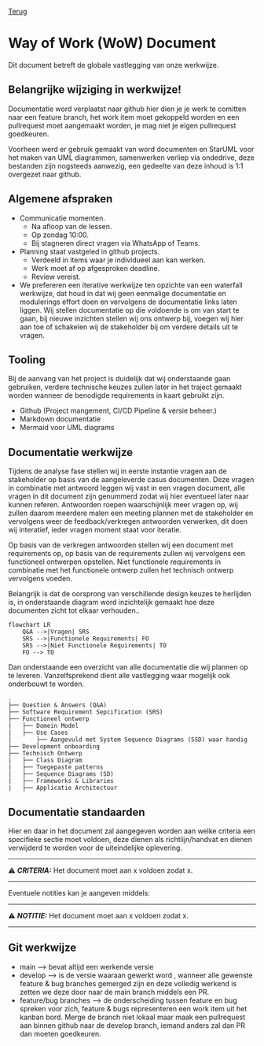 [Terug](/README.md)

# Way of Work (WoW) Document
Dit document betreft de globale vastlegging van onze werkwijze.

## Belangrijke wijziging in werkwijze!
Documentatie word verplaatst naar github hier dien je je werk te comitten naar een feature branch, het work item moet gekoppeld worden en een pullrequest moet aangemaakt worden, je mag niet je eigen pullrequest goedkeuren.

Voorheen werd er gebruik gemaakt van word documenten en StarUML voor het maken van UML diagrammen, samenwerken verliep via ondedrive, deze bestanden zijn nogsteeds aanwezig, een gedeelte van deze inhoud is 1:1 overgezet naar github.

## Algemene afspraken
- Communicatie momenten.
    - Na afloop van de lessen.
    - Op zondag 10:00.
    - Bij stagneren direct vragen via WhatsApp of Teams.
- Planning staat vastgeled in github projects.
    - Verdeeld in items waar je individueel aan kan werken.
    - Werk moet af op afgesproken deadline.
    - Review vereist.
- We prefereren een iterative werkwijze ten opzichte van een waterfall werkwijze, dat houd in dat wij geen eenmalige documentatie en modulerings effort doen en vervolgens de documentatie links laten liggen. Wij stellen documentatie op die voldoende is om van start te gaan, bij nieuwe inzichten stellen wij ons ontwerp bij, voegen wij hier aan toe of schakelen wij de stakeholder bij om verdere details uit te vragen.


## Tooling
Bij de aanvang van het project is duidelijk dat wij onderstaande gaan gebruiken, verdere technische keuzes zullen later in het traject gemaakt worden wanneer de benodigde requirements in kaart gebruikt zijn.
- Github (Project mangement, CI/CD Pipeline & versie beheer.)
- Markdown documentatie
- Mermaid voor UML diagrams

## Documentatie werkwijze
Tijdens de analyse fase stellen wij in eerste instantie vragen aan de stakeholder op basis van de aangeleverde casus documenten. Deze vragen in combinatie met antwoord leggen wij vast in een vragen document, alle vragen in dit document zijn genummerd zodat wij hier eventueel later naar kunnen referen. Antwoorden roepen waarschijnlijk meer vragen op, wij zullen daarom meerdere malen een meeting plannen met de stakeholder en vervolgens weer de feedback/verkregen antwoorden verwerken, dit doen wij interatief, ieder vragen moment staat voor iteratie.

Op basis van de verkregen antwoorden stellen wij een document met requirements op, op basis van de requirements zullen wij vervolgens een functioneel ontwerpen opstellen. Niet functionele requirements in combinatie met het functionele ontwerp zullen het technisch ontwerp vervolgens voeden.

Belangrijk is dat de oorsprong van verschillende design keuzes te herlijden is, in onderstaande diagram word inzichtelijk gemaakt hoe deze documenten zicht tot elkaar verhouden..

```mermaid
flowchart LR
    Q&A -->|Vragen| SRS 
    SRS -->|Functionele Requirements| FO 
    SRS -->|Niet Functionele Requirements| TO
    FO --> TO 

```

Dan onderstaande een overzicht van alle documentatie die wij plannen op te leveren. Vanzelfsprekend dient alle vastlegging waar mogelijk ook onderbouwt te worden.
```
.
├── Question & Answers (Q&A)
├── Software Requirement Sepcification (SRS)
├── Functioneel ontwerp 
|   ├── Domein Model
|   ├── Use Cases
|       ├── Aangevuld met System Sequence Diagrams (SSD) waar handig
├── Development onboarding
├── Technisch Ontwerp
|   ├── Class Diagram
|   ├── Toegepaste patterns
|   ├── Sequence Diagrams (SD)
|   ├── Frameworks & Libraries
|   ├── Applicatie Architectuur
```

## Documentatie standaarden

Hier en daar in het document zal aangegeven worden aan welke criteria een specifieke sectie moet voldoen, deze dienen als richtlijn/handvat en dienen verwijderd te worden voor de uiteindelijke oplevering.

---
:warning: **_CRITERIA:_**
Het document moet aan x voldoen zodat x.

---

Eventuele notities kan je aangeven middels:

---
:warning: **_NOTITIE:_**
Het document moet aan x voldoen zodat x.

---


## Git werkwijze
- main --> bevat altijd een werkende versie
- develop --> is de versie waaraan gewerkt word , wanneer alle gewenste feature & bug branches gemerged zijn en deze volledig werkend is zetten we deze door naar de main branch middels een PR.
- feature/bug branches --> de onderscheiding tussen feature en bug spreken voor zich, feature & bugs representeren een work item uit het kanban bord. Merge de branch niet lokaal maar maak een pullrequest aan binnen github naar de develop branch, iemand anders zal dan PR dan moeten goedkeuren.
